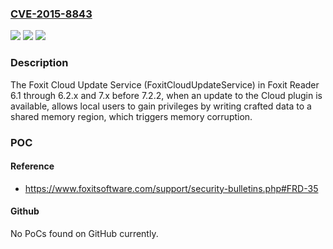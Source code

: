 ### [CVE-2015-8843](https://cve.mitre.org/cgi-bin/cvename.cgi?name=CVE-2015-8843)
![](https://img.shields.io/static/v1?label=Product&message=n%2Fa&color=blue)
![](https://img.shields.io/static/v1?label=Version&message=n%2Fa&color=blue)
![](https://img.shields.io/static/v1?label=Vulnerability&message=n%2Fa&color=brighgreen)

### Description

The Foxit Cloud Update Service (FoxitCloudUpdateService) in Foxit Reader 6.1 through 6.2.x and 7.x before 7.2.2, when an update to the Cloud plugin is available, allows local users to gain privileges by writing crafted data to a shared memory region, which triggers memory corruption.

### POC

#### Reference
- https://www.foxitsoftware.com/support/security-bulletins.php#FRD-35

#### Github
No PoCs found on GitHub currently.

